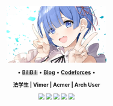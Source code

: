 <div align="center">
<img height="150" src="https://raw.githubusercontent.com/kicamon/kicamon/main/0.jpg" alt="gif with funny random cat say thank you." />
</div>


<p align="center">
•
<b><a href="https://space.bilibili.com/389928486"> BiliBili</a></b>
•
<b><a href="https://juejin.cn/user/383100845819662">Blog</a></b>
•
<b><a href="https://codeforces.com/profile/Kicamon">Codeforces</a></b>
•
</p>


<p align="center"><b>
法学生
|
Vimer 
|
Acmer
|
Arch User
</b></p>

<p align="center">
<img src="https://img.shields.io/badge/neovim-%2357A143.svg?&style=for-the-badge&logo=neovim&logoColor=white"/>
<img src = "https://img.shields.io/badge/c-%2300599C.svg?style=for-the-badge&logo=c&logoColor=white">
<img src = "https://img.shields.io/badge/c++-%2300599C.svg?style=for-the-badge&logo=c%2B%2B&logoColor=white">
<img src="https://img.shields.io/badge/lua-%232C2D72.svg?&style=for-the-badge&logo=lua&logoColor=white"/>
<img src="https://img.shields.io/badge/python-3670A0?style=for-the-badge&logo=python&logoColor=ffdd54"/>
</p>
